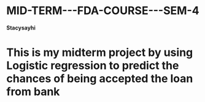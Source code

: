 ﻿# MID-TERM---FDA-COURSE---SEM-4
**Stacysayhi**
# This is my midterm project by using Logistic regression to predict the chances of being accepted the loan from bank
